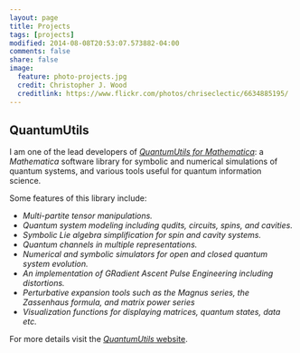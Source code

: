 ```yaml
---
layout: page
title: Projects
tags: [projects]
modified: 2014-08-08T20:53:07.573882-04:00
comments: false
share: false
image:
  feature: photo-projects.jpg
  credit: Christopher J. Wood
  creditlink: https://www.flickr.com/photos/chriseclectic/6634885195/
---
```


## QuantumUtils

I am one of the lead developers of <a href="http://quantumutils.cjwood.com" target="_blank">*QuantumUtils for Mathematica*</a>: a *Mathematica* software library for symbolic and numerical simulations of quantum systems, and various tools useful for quantum information science.

Some features of this library include:

* *Multi-partite tensor manipulations.*
* *Quantum system modeling including qudits, circuits, spins, and cavities.*
* *Symbolic Lie algebra simplification for spin and cavity systems.*
* *Quantum channels in multiple representations.*
* *Numerical and symbolic simulators for open and closed quantum system evolution.*
* *An implementation of GRadient Ascent Pulse Engineering including distortions.*
* *Perturbative expansion tools such as the Magnus series, the Zassenhaus formula, and matrix power series*
* *Visualization functions for displaying matrices, quantum states, data etc.*

For more details visit the <a href="http://quantumutils.cjwood.com" target="_blank">*QuantumUtils* website</a>.
